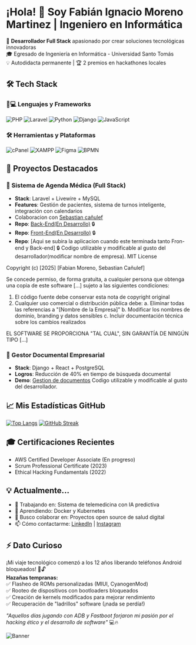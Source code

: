 # ¡Hola! 👋 Soy Fabián Ignacio Moreno Martinez | Ingeniero en Informática

🚀 **Desarrollador Full Stack** apasionado por crear soluciones tecnológicas innovadoras  
🎓 Egresado de Ingeniería en Informática - Universidad Santo Tomás  
💡 Autodidacta permanente | 🏆 2 premios en hackathones locales  

## 🛠️ Tech Stack

### 👨💻 Lenguajes y Frameworks
![PHP](https://img.shields.io/badge/PHP-777BB4?style=for-the-badge&logo=php&logoColor=white)
![Laravel](https://img.shields.io/badge/Laravel-FF2D20?style=for-the-badge&logo=laravel&logoColor=white)
![Python](https://img.shields.io/badge/Python-3776AB?style=for-the-badge&logo=python&logoColor=white)
![Django](https://img.shields.io/badge/Django-092E20?style=for-the-badge&logo=django&logoColor=white)
![JavaScript](https://img.shields.io/badge/JavaScript-F7DF1E?style=for-the-badge&logo=javascript&logoColor=black)

### 🛠️ Herramientas y Plataformas
![cPanel](https://img.shields.io/badge/cPanel-FF6C2C?style=for-the-badge&logo=cPanel&logoColor=white)
![XAMPP](https://img.shields.io/badge/XAMPP-FB7A24?style=for-the-badge&logo=XAMPP&logoColor=white)
![Figma](https://img.shields.io/badge/Figma-F24E1E?style=for-the-badge&logo=figma&logoColor=white)
![BPMN](https://img.shields.io/badge/BPMN-009688?style=for-the-badge&logo=flow&logoColor=white)

## 🌟 Proyectos Destacados

### 🏥 Sistema de Agenda Médica (Full Stack)
- **Stack**: Laravel + Livewire + MySQL
- **Features**: Gestión de pacientes, sistema de turnos inteligente, integración con calendarios
- Colaboracion con [Sebastian cañulef](https://github.com/SebaCanulef)
- **Repo**: [Back-End(En Desarrollo)](https://github.com/Fabian012c/AgendaMedicaWebBack-End) 🔒
- **Repo**: [Front-End(En Desarrollo)](https://github.com/Fabian012c/Agenda_appWeb) 🔒
- **Repo**: [Aqui se subira la aplicacion cuando este terminada tanto Fron-end y Back-end] 🔒
Codigo utilizable y modificable al gusto del desarrollador(modificar nombre de empresa).
MIT License

Copyright (c) [2025] [Fabian Moreno, Sebastian Cañulef]

Se concede permiso, de forma gratuita, a cualquier persona que obtenga una copia
de este software [...] sujeto a las siguientes condiciones:

1. El código fuente debe conservar esta nota de copyright original
2. Cualquier uso comercial o distribución pública debe:
   a. Eliminar todas las referencias a "[Nombre de la Empresa]"
   b. Modificar los nombres de dominio, branding y datos sensibles
   c. Incluir documentación técnica sobre los cambios realizados

EL SOFTWARE SE PROPORCIONA "TAL CUAL", SIN GARANTÍA DE NINGÚN TIPO [...]

### 📂 Gestor Documental Empresarial
- **Stack**: Django + React + PostgreSQL
- **Logros**: Reducción de 40% en tiempo de búsqueda documental
- **Demo**: [Gestion de documentos](https://github.com/Fabian012c/docManager_webBlog)
Codigo utilizable y modificable al gusto del desarrollador.


## 📈 Mis Estadísticas GitHub

[![Top Langs](https://github-readme-stats.vercel.app/api/top-langs/?username=Fabian012c&layout=compact&theme=radical)](https://github.com/Fabian012c)
[![GitHub Streak](https://streak-stats.demolab.com/?user=Fabian012c&theme=radical)](https://git.io/streak-stats)

## 🎓 Certificaciones Recientes
- AWS Certified Developer Associate (En progreso)
- Scrum Professional Certificate (2023)
- Ethical Hacking Fundamentals (2022)

## 💡 Actualmente...
- 🔭 Trabajando en: Sistema de telemedicina con IA predictiva
- 🌱 Aprendiendo: Docker y Kubernetes
- 👥 Busco colaborar en: Proyectos open source de salud digital
- 📫 Cómo contactarme: [LinkedIn](https://www.linkedin.com/in/fabian-ignacio-moreno-martinez-33892022a/) | [Instagram](https://www.instagram.com/psiiconauta/)

## ⚡ Dato Curioso
¡Mi viaje tecnológico comenzó a los 12 años liberando teléfonos Android bloqueados! 📱🔓  
**Hazañas tempranas:**  
✅ Flasheo de ROMs personalizadas (MIUI, CyanogenMod)  
✅ Rooteo de dispositivos con bootloaders bloqueados  
✅ Creación de kernels modificados para mejorar rendimiento  
✅ Recuperación de "ladrillos" software (¡nada se perdía!)  

_"Aquellos días jugando con ADB y Fastboot forjaron mi pasión por el hacking ético y el desarrollo de software"_ 💻🔥

![Banner](https://raw.githubusercontent.com/Fabian012c/Fabian012c/main/assets/banner.gif)
